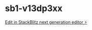 # sb1-v13dp3xx

[Edit in StackBlitz next generation editor ⚡️](https://stackblitz.com/~/github.com/pedpuga01/sb1-v13dp3xx)